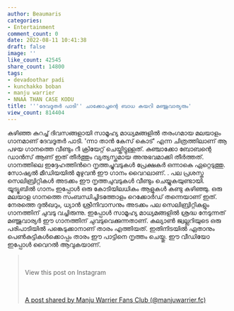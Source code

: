 ```yaml
---
author: Beaumaris
categories:
- Entertainment
comment_count: 0
date: 2022-08-11 10:41:38
draft: false
image: ''
like_count: 42545
share_count: 14800
tags:
- devadoothar padi
- kunchakko boban
- manju warrier
- NNAA THAN CASE KODU
title: '''ദേവദൂതർ പാടി'' ചാക്കോച്ചന്റെ ബാധ കയറി മഞ്ജുവാര്യരും'
view_count: 814404
---
```


കഴിഞ്ഞ കുറച്ച് ദിവസങ്ങളായി സാമൂഹ്യ മാധ്യമങ്ങളിൽ തരംഗമായ മലയാളം ഗാനമാണ് ദേവദൂതർ പാടി. 'ന്നാ താൻ കേസ് കൊട്' എന്ന ചിത്രത്തിലാണ് ആ പഴയ ഗാനത്തെ വീണ്ടും റീ ക്രിയേറ്റ് ചെയ്തിട്ടുള്ളത്. കുഞ്ചാക്കോ ബോബന്റെ ഡാൻസ് ആണ് ഇത് തീർത്തും വ്യത്യസ്തമായ അനുഭവമാക്കി തീർത്തത്. ഗാനത്തിലെ ഇദ്ദേഹത്തിൻറെ നൃത്തച്ചുവടുകൾ പ്രേക്ഷകർ ഒന്നാകെ ഏറ്റെടുത്തു. സോഷ്യൽ മീഡിയയിൽ മുഴുവൻ ഈ ഗാനം വൈറലാണ്. . പല പ്രശസ്ത സെലിബ്രിറ്റികൾ അടക്കം ഈ നൃത്തചുവടുകൾ വീണ്ടും ചെയ്യുകയുണ്ടായി. യൂട്യൂബിൽ ഗാനം ഇപ്പോൾ ഒരു കോടിയിലധികം ആളുകൾ കണ്ടു കഴിഞ്ഞു. ഒരു മലയാള ഗാനത്തെ സംബന്ധിച്ചിടത്തോളം റെക്കോർഡ് തന്നെയാണ് ഇത്. നേരത്തെ ദുൽഖറും, ധ്യാൻ ശ്രീനിവാസനും അടക്കം പല സെലിബ്രിറ്റികളും ഗാനത്തിന് ചുവടു വച്ചിരുന്നു. ഇപ്പോൾ സാമൂഹ്യ മാധ്യമങ്ങളിൽ ശ്രദ്ധ നേടുന്നത് മഞ്ജുവാര്യർ ഈ ഗാനത്തിന് ചുവടുവെക്കുന്നതാണ്. കല്യാൺ ജ്വല്ലറിയുടെ ഒരു പരിപാടിയിൽ പങ്കെടുക്കാനാണ് താരം എത്തിയത്. ഇതിനിടയിൽ ഏതാനും പെൺകുട്ടികൾക്കൊപ്പം താരം ഈ പാട്ടിനെ നൃത്തം ചെയ്തു. ഈ വീഡിയോ ഇപ്പോൾ വൈറൽ ആവുകയാണ്. 

> &nbsp; 
> 
> View this post on Instagram
> 
> &nbsp; 
> 
> [A post shared by Manju Warrier Fans Club (@manjuwarrier.fc)](https://www.instagram.com/reel/ChE0hB0lZOI/?utm_source=ig_embed&utm_campaign=loading)